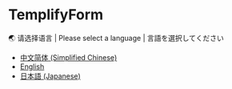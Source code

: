 # TemplifyForm

🌏 请选择语言 | Please select a language | 言語を選択してください

- [中文简体 (Simplified Chinese)](./readme.zh.md)
- [English](./readme.en.md)
- [日本語 (Japanese)](./readme.ja.md)
